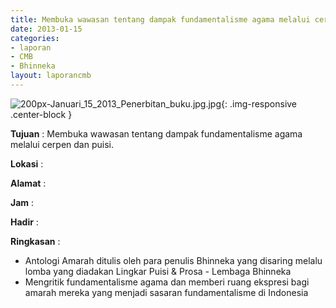 ```yaml
---
title: Membuka wawasan tentang dampak fundamentalisme agama melalui cerpen dan puisi
date: 2013-01-15
categories:
- laporan
- CMB
- Bhinneka
layout: laporancmb
---
```


![200px-Januari_15_2013_Penerbitan_buku.jpg.jpg](/uploads/200px-Januari_15_2013_Penerbitan_buku.jpg.jpg){: .img-responsive .center-block }	
	
**Tujuan** :	Membuka wawasan tentang dampak fundamentalisme agama melalui cerpen dan puisi.
	
**Lokasi** :	
	
**Alamat** : 	
	
**Jam** :	
	
**Hadir** :	

**Ringkasan** :	
*	Antologi Amarah ditulis oleh para penulis Bhinneka yang disaring melalu lomba yang diadakan Lingkar Puisi & Prosa - Lembaga Bhinneka
*	Mengritik fundamentalisme agama dan memberi ruang ekspresi bagi amarah mereka yang menjadi sasaran fundamentalisme di Indonesia
